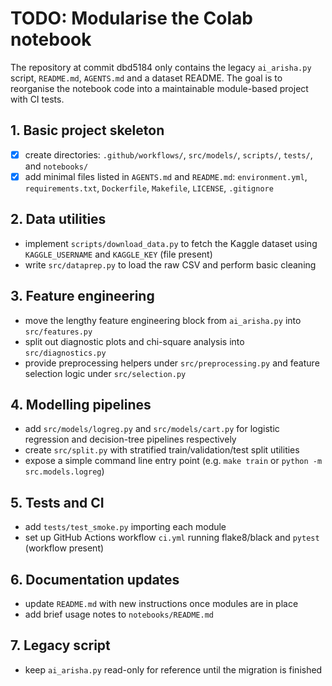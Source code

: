 # TODO: Modularise the Colab notebook

The repository at commit dbd5184 only contains the legacy `ai_arisha.py` script, `README.md`, `AGENTS.md` and a dataset README.  The goal is to reorganise the notebook code into a maintainable module-based project with CI tests.

## 1. Basic project skeleton
- [x] create directories: `.github/workflows/`, `src/models/`, `scripts/`, `tests/`, and `notebooks/`
- [x] add minimal files listed in `AGENTS.md` and `README.md`: `environment.yml`, `requirements.txt`, `Dockerfile`, `Makefile`, `LICENSE`, `.gitignore`

## 2. Data utilities
- implement `scripts/download_data.py` to fetch the Kaggle dataset using `KAGGLE_USERNAME` and `KAGGLE_KEY` (file present)
- write `src/dataprep.py` to load the raw CSV and perform basic cleaning

## 3. Feature engineering
- move the lengthy feature engineering block from `ai_arisha.py` into `src/features.py`
- split out diagnostic plots and chi-square analysis into `src/diagnostics.py`
- provide preprocessing helpers under `src/preprocessing.py` and feature selection logic under `src/selection.py`

## 4. Modelling pipelines
- add `src/models/logreg.py` and `src/models/cart.py` for logistic regression and decision-tree pipelines respectively
- create `src/split.py` with stratified train/validation/test split utilities
- expose a simple command line entry point (e.g. `make train` or `python -m src.models.logreg`)

## 5. Tests and CI
- add `tests/test_smoke.py` importing each module
- set up GitHub Actions workflow `ci.yml` running flake8/black and `pytest` (workflow present)

## 6. Documentation updates
- update `README.md` with new instructions once modules are in place
- add brief usage notes to `notebooks/README.md`

## 7. Legacy script
- keep `ai_arisha.py` read-only for reference until the migration is finished
